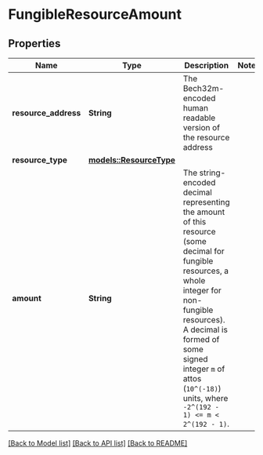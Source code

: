 # FungibleResourceAmount

## Properties

Name | Type | Description | Notes
------------ | ------------- | ------------- | -------------
**resource_address** | **String** | The Bech32m-encoded human readable version of the resource address | 
**resource_type** | [**models::ResourceType**](ResourceType.md) |  | 
**amount** | **String** | The string-encoded decimal representing the amount of this resource (some decimal for fungible resources, a whole integer for non-fungible resources). A decimal is formed of some signed integer `m` of attos (`10^(-18)`) units, where `-2^(192 - 1) <= m < 2^(192 - 1)`.  | 

[[Back to Model list]](../README.md#documentation-for-models) [[Back to API list]](../README.md#documentation-for-api-endpoints) [[Back to README]](../README.md)



